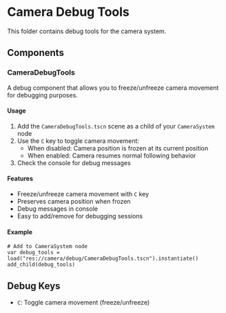 # Camera Debug Tools

This folder contains debug tools for the camera system.

## Components

### CameraDebugTools

A debug component that allows you to freeze/unfreeze camera movement for debugging purposes.

#### Usage

1. Add the `CameraDebugTools.tscn` scene as a child of your `CameraSystem` node
2. Use the `C` key to toggle camera movement:
   - When disabled: Camera position is frozen at its current position
   - When enabled: Camera resumes normal following behavior
3. Check the console for debug messages

#### Features

- Freeze/unfreeze camera movement with `C` key
- Preserves camera position when frozen
- Debug messages in console
- Easy to add/remove for debugging sessions

#### Example

```gdscript
# Add to CameraSystem node
var debug_tools = load("res://camera/debug/CameraDebugTools.tscn").instantiate()
add_child(debug_tools)
```

## Debug Keys

- `C`: Toggle camera movement (freeze/unfreeze) 